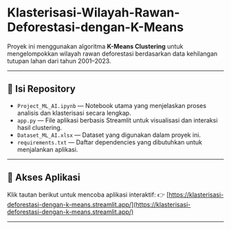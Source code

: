 # Klasterisasi-Wilayah-Rawan-Deforestasi-dengan-K-Means

Proyek ini menggunakan algoritma **K-Means Clustering** untuk mengelompokkan wilayah rawan deforestasi berdasarkan data kehilangan tutupan lahan dari tahun 2001–2023.

---

## 📂 Isi Repository

- `Project_ML_AI.ipynb` — Notebook utama yang menjelaskan proses analisis dan klasterisasi secara lengkap.
- `app.py` — File aplikasi berbasis Streamlit untuk visualisasi dan interaksi hasil clustering.
- `Dataset_ML_AI.xlsx` — Dataset yang digunakan dalam proyek ini.
- `requirements.txt` — Daftar dependencies yang dibutuhkan untuk menjalankan aplikasi.

---

## 🔗 Akses Aplikasi

Klik tautan berikut untuk mencoba aplikasi interaktif:
👉 [https://klasterisasi-deforestasi-dengan-k-means.streamlit.app/](https://klasterisasi-deforestasi-dengan-k-means.streamlit.app/)

---
